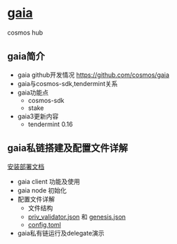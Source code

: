 # [gaia](https://github.com/cosmos/gaia)
cosmos hub

## gaia简介
+ gaia github开发情况 https://github.com/cosmos/gaia
+ gaia与cosmos-sdk,tendermint关系
+ gaia功能点
  + cosmos-sdk
  + stake
+ gaia3更新内容
  + tendermint 0.16

## gaia私链搭建及配置文件详解
[安装部署文档](Local-Test)
+ gaia client 功能及使用
+ gaia node 初始化
+ 配置文件详解
  + 文件结构
  + [priv_validator.json](config/priv_validator.json) 和 [genesis.json](config/genesis.json)
  + [config.toml](config/config.toml)
+ gaia私有链运行及delegate演示
